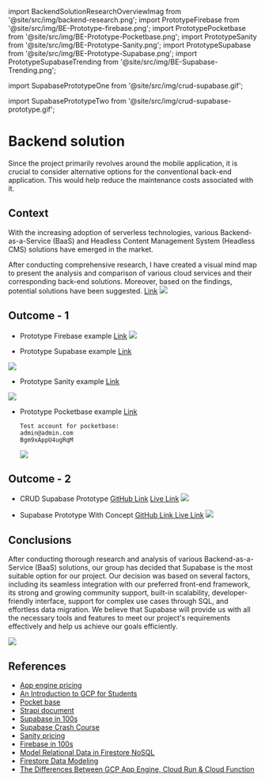 import BackendSolutionResearchOverviewImag from '@site/src/img/backend-research.png';
import PrototypeFirebase from '@site/src/img/BE-Prototype-firebase.png';
import PrototypePocketbase from '@site/src/img/BE-Prototype-Pocketbase.png';
import PrototypeSanity from '@site/src/img/BE-Prototype-Sanity.png';
import PrototypeSupabase from '@site/src/img/BE-Prototype-Supabase.png';
import PrototypeSupabaseTrending from '@site/src/img/BE-Supabase-Trending.png';

import SupabasePrototypeOne from '@site/src/img/crud-supabase.gif';

import SupabasePrototypeTwo from '@site/src/img/crud-supabase-prototype.gif';

# Backend solution

Since the project primarily revolves around the mobile application, it is crucial to consider alternative options for the conventional back-end application. This would help reduce the maintenance costs associated with it.

## Context

With the increasing adoption of serverless technologies, various Backend-as-a-Service (BaaS) and Headless Content Management System (Headless CMS) solutions have emerged in the market.

After conducting comprehensive research, I have created a visual mind map to present the analysis and comparison of various cloud services and their corresponding back-end solutions. Moreover, based on the findings, potential solutions have been suggested. <a href="https://excalidraw.com/#json=yf0sT96aDj8irjEDzpb9z,vkZFPDxXIUlKFsI80AJUug"><u>Link</u></a>
<img src={BackendSolutionResearchOverviewImag} />

## Outcome - 1

- Prototype Firebase example <a href="https://github.com/zyhzsh/s7-workshop-pototypes/tree/main/firebase-example"><u>Link</u></a>
  <img src={PrototypeFirebase} />

- Prototype Supabase example <a href="https://github.com/zyhzsh/s7-workshop-pototypes/tree/main/superbase-example"><u>Link</u></a>

<img src={PrototypeSupabase} />

- Prototype Sanity example <a href="https://github.com/zyhzsh/s7-workshop-pototypes/tree/main/cms-example/BE"><u>Link</u></a>

<img src={PrototypeSanity} />

- Prototype Pocketbase example <a href="https://github.com/zyhzsh/s7-workshop-pototypes/tree/main/pocketbase-example"><u>Link</u></a>

  ```
  Test account for pocketbase:
  admin@admin.com
  Bgm9xAppU4ugRqM
  ```

  <img src={PrototypePocketbase} />

## Outcome - 2

- CRUD Supabase Prototype <a href="https://github.com/zyhzsh/s7-workshop-pototypes/tree/main/supabase-example-2"><u>GitHub Link</u></a> <a href="https://s7-workshop-pototypes.vercel.app/"><u>Live Link</u></a>
  <img src={SupabasePrototypeOne} />

- Supabase Prototype With Concept <a href="https://github.com/zyhzsh/s7-workshop-pototypes/tree/main/climbtrain-pototype-app"><u>GitHub Link</u></a><a href="https://s7-climbtrain-pototypes.vercel.app/"> <u>Live Link</u></a>
  <img src={SupabasePrototypeTwo} />

## Conclusions

After conducting thorough research and analysis of various Backend-as-a-Service (BaaS) solutions, our group has decided that Supabase is the most suitable option for our project. Our decision was based on several factors, including its seamless integration with our preferred front-end framework, its strong and growing community support, built-in scalability, developer-friendly interface, support for complex use cases through SQL, and effortless data migration. We believe that Supabase will provide us with all the necessary tools and features to meet our project's requirements effectively and help us achieve our goals efficiently.

<img src={PrototypeSupabaseTrending} />

## References

- [<u>App engine pricing</u>](https://cloud.google.com/appengine/pricing)
- [<u>An Introduction to GCP for Students</u>](https://www.youtube.com/watch?v=JtUIQz_EkUw)
- [<u>Pocket base</u>](https://pocketbase.io/docs/)
- [<u>Strapi document</u>](https://docs.strapi.io/developer-docs/latest/getting-started/introduction.html)
- [<u>Supabase in 100s</u>](https://www.youtube.com/watch?v=zBZgdTb-dns)
- [<u>Supabase Crash Course</u>](https://www.youtube.com/watch?v=7uKQBl9uZ00)
- [<u>Sanity pricing</u>](https://www.sanity.io/pricing#compare-plans)
- [<u>Firebase in 100s</u>](https://www.youtube.com/watch?v=vAoB4VbhRzM)
- [<u>Model Relational Data in Firestore NoSQL</u>](https://www.youtube.com/watch?v=jm66TSlVtcc)
- [<u>Firestore Data Modeling</u>](https://www.youtube.com/watch?v=35RlydUf6xo)
- [<u>The Differences Between GCP App Engine, Cloud Run & Cloud Function</u>](https://www.sphereinc.com/blogs/when-to-choose-app-engine-vs-cloud-functions-or-cloud-run-in-gcp/)
